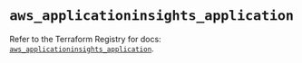 # `aws_applicationinsights_application`

Refer to the Terraform Registry for docs: [`aws_applicationinsights_application`](https://registry.terraform.io/providers/hashicorp/aws/5.72.0/docs/resources/applicationinsights_application).
